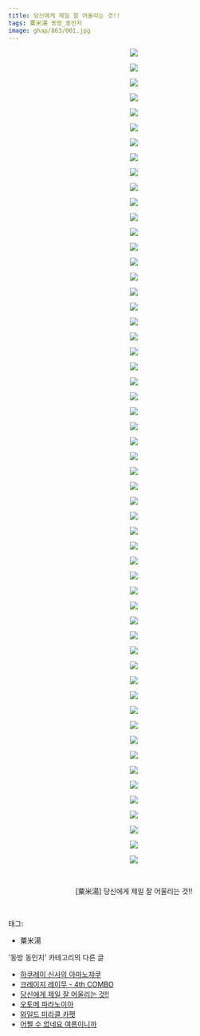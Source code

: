 ```yaml
---
title: 당신에게 제일 잘 어울리는 것!!
tags: 粟米湯 동방_동인지
image: ghap/863/001.jpg
---
```

<div class="article">
<p style="text-align: center; clear: none; float: none;"><img src="{{ site.nasurl }}/ghap/863/001.jpg"/></p>
<p style="text-align: center; clear: none; float: none;"><img src="{{ site.nasurl }}/ghap/863/002.jpg"/></p>
<p style="text-align: center; clear: none; float: none;"><img src="{{ site.nasurl }}/ghap/863/003.jpg"/></p>
<p style="text-align: center; clear: none; float: none;"><img src="{{ site.nasurl }}/ghap/863/004.jpg"/></p>
<p style="text-align: center; clear: none; float: none;"><img src="{{ site.nasurl }}/ghap/863/005.jpg"/></p>
<p style="text-align: center; clear: none; float: none;"><img src="{{ site.nasurl }}/ghap/863/006.jpg"/></p>
<p style="text-align: center; clear: none; float: none;"><img src="{{ site.nasurl }}/ghap/863/007.jpg"/></p>
<p style="text-align: center; clear: none; float: none;"><img src="{{ site.nasurl }}/ghap/863/008.jpg"/></p>
<p style="text-align: center; clear: none; float: none;"><img src="{{ site.nasurl }}/ghap/863/009.jpg"/></p>
<p style="text-align: center; clear: none; float: none;"><img src="{{ site.nasurl }}/ghap/863/010.jpg"/></p>
<p style="text-align: center; clear: none; float: none;"><img src="{{ site.nasurl }}/ghap/863/011.jpg"/></p>
<p style="text-align: center; clear: none; float: none;"><img src="{{ site.nasurl }}/ghap/863/012.jpg"/></p>
<p style="text-align: center; clear: none; float: none;"><img src="{{ site.nasurl }}/ghap/863/013.jpg"/></p>
<p style="text-align: center; clear: none; float: none;"><img src="{{ site.nasurl }}/ghap/863/014.jpg"/></p>
<p style="text-align: center; clear: none; float: none;"><img src="{{ site.nasurl }}/ghap/863/015.jpg"/></p>
<p style="text-align: center; clear: none; float: none;"><img src="{{ site.nasurl }}/ghap/863/016.jpg"/></p>
<p style="text-align: center; clear: none; float: none;"><img src="{{ site.nasurl }}/ghap/863/017.jpg"/></p>
<p style="text-align: center; clear: none; float: none;"><img src="{{ site.nasurl }}/ghap/863/018.jpg"/></p>
<p style="text-align: center; clear: none; float: none;"><img src="{{ site.nasurl }}/ghap/863/019.jpg"/></p>
<p style="text-align: center; clear: none; float: none;"><img src="{{ site.nasurl }}/ghap/863/020.jpg"/></p>
<p style="text-align: center; clear: none; float: none;"><img src="{{ site.nasurl }}/ghap/863/021.jpg"/></p>
<p style="text-align: center; clear: none; float: none;"><img src="{{ site.nasurl }}/ghap/863/022.jpg"/></p>
<p style="text-align: center; clear: none; float: none;"><img src="{{ site.nasurl }}/ghap/863/023.jpg"/></p>
<p style="text-align: center; clear: none; float: none;"><img src="{{ site.nasurl }}/ghap/863/024.jpg"/></p>
<p style="text-align: center; clear: none; float: none;"><img src="{{ site.nasurl }}/ghap/863/025.jpg"/></p>
<p style="text-align: center; clear: none; float: none;"><img src="{{ site.nasurl }}/ghap/863/026.jpg"/></p>
<p style="text-align: center; clear: none; float: none;"><img src="{{ site.nasurl }}/ghap/863/027.jpg"/></p>
<p style="text-align: center; clear: none; float: none;"><img src="{{ site.nasurl }}/ghap/863/028.jpg"/></p>
<p style="text-align: center; clear: none; float: none;"><img src="{{ site.nasurl }}/ghap/863/029.jpg"/></p>
<p style="text-align: center; clear: none; float: none;"><img src="{{ site.nasurl }}/ghap/863/030.jpg"/></p>
<p style="text-align: center; clear: none; float: none;"><img src="{{ site.nasurl }}/ghap/863/031.jpg"/></p>
<p style="text-align: center; clear: none; float: none;"><img src="{{ site.nasurl }}/ghap/863/032.jpg"/></p>
<p style="text-align: center; clear: none; float: none;"><img src="{{ site.nasurl }}/ghap/863/033.jpg"/></p>
<p style="text-align: center; clear: none; float: none;"><img src="{{ site.nasurl }}/ghap/863/034.jpg"/></p>
<p style="text-align: center; clear: none; float: none;"><img src="{{ site.nasurl }}/ghap/863/035.jpg"/></p>
<p style="text-align: center; clear: none; float: none;"><img src="{{ site.nasurl }}/ghap/863/036.jpg"/></p>
<p style="text-align: center; clear: none; float: none;"><img src="{{ site.nasurl }}/ghap/863/037.jpg"/></p>
<p style="text-align: center; clear: none; float: none;"><img src="{{ site.nasurl }}/ghap/863/038.jpg"/></p>
<p style="text-align: center; clear: none; float: none;"><img src="{{ site.nasurl }}/ghap/863/039.jpg"/></p>
<p style="text-align: center; clear: none; float: none;"><img src="{{ site.nasurl }}/ghap/863/040.jpg"/></p>
<p style="text-align: center; clear: none; float: none;"><img src="{{ site.nasurl }}/ghap/863/041.jpg"/></p>
<p style="text-align: center; clear: none; float: none;"><img src="{{ site.nasurl }}/ghap/863/042.jpg"/></p>
<p style="text-align: center; clear: none; float: none;"><img src="{{ site.nasurl }}/ghap/863/043.jpg"/></p>
<p style="text-align: center; clear: none; float: none;"><img src="{{ site.nasurl }}/ghap/863/044.jpg"/></p>
<p style="text-align: center; clear: none; float: none;"><img src="{{ site.nasurl }}/ghap/863/045.jpg"/></p>
<p style="text-align: center; clear: none; float: none;"><img src="{{ site.nasurl }}/ghap/863/046.jpg"/></p>
<p style="text-align: center; clear: none; float: none;"><img src="{{ site.nasurl }}/ghap/863/047.jpg"/></p>
<p style="text-align: center; clear: none; float: none;"><img src="{{ site.nasurl }}/ghap/863/048.jpg"/></p>
<p style="text-align: center; clear: none; float: none;"><img src="{{ site.nasurl }}/ghap/863/049.jpg"/></p>
<p style="text-align: center; clear: none; float: none;"><img src="{{ site.nasurl }}/ghap/863/050.jpg"/></p>
<p style="text-align: center; clear: none; float: none;"><img src="{{ site.nasurl }}/ghap/863/051.jpg"/></p>
<p style="text-align: center; clear: none; float: none;"><img src="{{ site.nasurl }}/ghap/863/052.jpg"/></p>
<p style="text-align: center; clear: none; float: none;"><img src="{{ site.nasurl }}/ghap/863/053.jpg"/></p>
<p style="text-align: center; clear: none; float: none;"><img src="{{ site.nasurl }}/ghap/863/054.jpg"/></p>
<p style="text-align: center; clear: none; float: none;"><img src="{{ site.nasurl }}/ghap/863/055.jpg"/></p>
<p style="text-align: center; clear: none; float: none;"><br/></p>
<p style="text-align: center; clear: none; float: none;">[粟米湯] 당신에게 제일 잘 어울리는 것!!</p>
<p><br/></p>
</div><div class="tagTrail">
<p>태그: </p>
<ul>
<li>粟米湯</li>
</ul>
</div><div class="another">
<p>'동방 동인지' 카테고리의 다른 글</p>
<ul>
<li><a href="/2016-07-15-ghap_867">하쿠레이 신사의 아마노쟈쿠</a></li>
<li><a href="/2016-07-15-ghap_866">크레이지 레이무 - 4th COMBO</a></li>
<li><a href="/2016-07-14-ghap_863">당신에게 제일 잘 어울리는 것!!</a></li>
<li><a href="/2016-07-14-ghap_862">오토메 파라노이아</a></li>
<li><a href="/2016-07-14-ghap_861">와일드 미라클 카펫</a></li>
<li><a href="/2016-07-14-ghap_860">어쩔 수 없네요 여름이니까</a></li>
</ul>
</div><div class="cb_module cb_fluid">
<div class="cb_wrt cb_profile">
</div><!-- commentList close -->
</div>